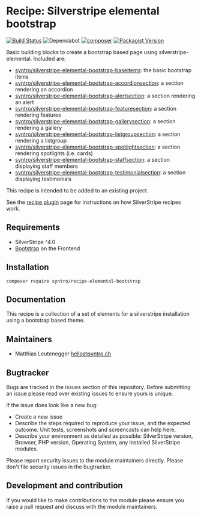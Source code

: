 # Recipe: Silverstripe elemental bootstrap

[![Build Status](https://travis-ci.com/syntro-opensource/recipe-elemental-bootstrap.svg?branch=master)](https://travis-ci.com/syntro-opensource/recipe-elemental-bootstrap)
![Dependabot](https://img.shields.io/badge/dependabot-active-green?logo=dependabot)
[![composer](https://img.shields.io/packagist/dt/syntro/recipe-elemental-bootstrap?color=success&logo=composer)](https://packagist.org/packages/syntro/recipe-elemental-bootstrap)
[![Packagist Version](https://img.shields.io/packagist/v/syntro/recipe-elemental-bootstrap?label=Current&logo=composer)](https://packagist.org/packages/syntro/recipe-elemental-bootstrap)

Basic building blocks to create a bootstrap based page
using silverstripe-elemental. Included are:

* [syntro/silverstripe-elemental-bootstrap-baseitems]: the basic bootstrap items
* [syntro/silverstripe-elemental-bootstrap-accordionsection]: a section rendering an accordion
* [syntro/silverstripe-elemental-bootstrap-alertsection]: a section rendering an alert
* [syntro/silverstripe-elemental-bootstrap-featuresection]: a section rendering features
* [syntro/silverstripe-elemental-bootstrap-gallerysection]: a section rendering a gallery
* [syntro/silverstripe-elemental-bootstrap-listgroupsection]: a section rendering a listgroup
* [syntro/silverstripe-elemental-bootstrap-spotlightsection]: a section rendering spotlights (i.e. cards)
* [syntro/silverstripe-elemental-bootstrap-staffsection]: a section displaying staff members
* [syntro/silverstripe-elemental-bootstrap-testimonialsection]: a section displaying testimonials

This recipe is intended to be added to an existing project.

See the [recipe plugin](https://github.com/silverstripe/recipe-plugin) page for instructions on how
SilverStripe recipes work.

## Requirements

* SilverStripe ^4.0
* [Bootstrap](https://getbootstrap.com) on the Frontend


## Installation

```
composer require syntro/recipe-elemental-bootstrap
```

## Documentation

This recipe is a collection of a set of elements for a silverstripe
installation using a bootstrap based theme.

## Maintainers
 * Matthias Leutenegger <hello@syntro.ch>

## Bugtracker
Bugs are tracked in the issues section of this repository. Before submitting an issue please read over
existing issues to ensure yours is unique.

If the issue does look like a new bug:

 - Create a new issue
 - Describe the steps required to reproduce your issue, and the expected outcome. Unit tests, screenshots
 and screencasts can help here.
 - Describe your environment as detailed as possible: SilverStripe version, Browser, PHP version,
 Operating System, any installed SilverStripe modules.

Please report security issues to the module maintainers directly. Please don't file security issues in the bugtracker.

## Development and contribution
If you would like to make contributions to the module please ensure you raise a pull request and discuss with the module maintainers.

[syntro/recipe-local-bootstrap-theme]: https://github.com/syntro-opensource/recipe-local-bootstrap-theme
[syntro/silverstripe-elemental-bootstrap-baseitems]: https://github.com/syntro-opensource/silverstripe-elemental-bootstrap-baseitems
[syntro/silverstripe-elemental-bootstrap-accordionsection]: https://github.com/syntro-opensource/silverstripe-elemental-bootstrap-accordionsection
[syntro/silverstripe-elemental-bootstrap-alertsection]: https://github.com/syntro-opensource/silverstripe-elemental-bootstrap-alertsection
[syntro/silverstripe-elemental-bootstrap-featuresection]: https://github.com/syntro-opensource/silverstripe-elemental-bootstrap-featuresection
[syntro/silverstripe-elemental-bootstrap-gallerysection]: https://github.com/syntro-opensource/silverstripe-elemental-bootstrap-gallerysection
[syntro/silverstripe-elemental-bootstrap-listgroupsection]: https://github.com/syntro-opensource/silverstripe-elemental-bootstrap-listgroupsection
[syntro/silverstripe-elemental-bootstrap-spotlightsection]: https://github.com/syntro-opensource/silverstripe-elemental-bootstrap-spotlightsection
[syntro/silverstripe-elemental-bootstrap-staffsection]: https://github.com/syntro-opensource/silverstripe-elemental-bootstrap-staffsection
[syntro/silverstripe-elemental-bootstrap-testimonialsection]: https://github.com/syntro-opensource/silverstripe-elemental-bootstrap-testimonialsection
